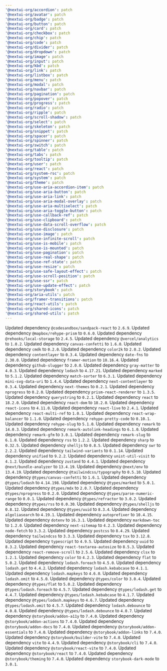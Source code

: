 ```yaml
---
'@nextui-org/accordion': patch
'@nextui-org/avatar': patch
'@nextui-org/badge': patch
'@nextui-org/button': patch
'@nextui-org/card': patch
'@nextui-org/checkbox': patch
'@nextui-org/chip': patch
'@nextui-org/code': patch
'@nextui-org/divider': patch
'@nextui-org/dropdown': patch
'@nextui-org/image': patch
'@nextui-org/input': patch
'@nextui-org/kbd': patch
'@nextui-org/link': patch
'@nextui-org/listbox': patch
'@nextui-org/menu': patch
'@nextui-org/modal': patch
'@nextui-org/navbar': patch
'@nextui-org/pagination': patch
'@nextui-org/popover': patch
'@nextui-org/progress': patch
'@nextui-org/radio': patch
'@nextui-org/ripple': patch
'@nextui-org/scroll-shadow': patch
'@nextui-org/select': patch
'@nextui-org/skeleton': patch
'@nextui-org/snippet': patch
'@nextui-org/spacer': patch
'@nextui-org/spinner': patch
'@nextui-org/switch': patch
'@nextui-org/table': patch
'@nextui-org/tabs': patch
'@nextui-org/tooltip': patch
'@nextui-org/user': patch
'@nextui-org/react': patch
'@nextui-org/system-rsc': patch
'@nextui-org/system': patch
'@nextui-org/theme': patch
'@nextui-org/use-aria-accordion-item': patch
'@nextui-org/use-aria-button': patch
'@nextui-org/use-aria-link': patch
'@nextui-org/use-aria-modal-overlay': patch
'@nextui-org/use-aria-multiselect': patch
'@nextui-org/use-aria-toggle-button': patch
'@nextui-org/use-callback-ref': patch
'@nextui-org/use-clipboard': patch
'@nextui-org/use-data-scroll-overflow': patch
'@nextui-org/use-disclosure': patch
'@nextui-org/use-image': patch
'@nextui-org/use-infinite-scroll': patch
'@nextui-org/use-is-mobile': patch
'@nextui-org/use-is-mounted': patch
'@nextui-org/use-pagination': patch
'@nextui-org/use-real-shape': patch
'@nextui-org/use-ref-state': patch
'@nextui-org/use-resize': patch
'@nextui-org/use-safe-layout-effect': patch
'@nextui-org/use-scroll-position': patch
'@nextui-org/use-ssr': patch
'@nextui-org/use-update-effect': patch
'@nextui-org/storybook': patch
'@nextui-org/aria-utils': patch
'@nextui-org/framer-transitions': patch
'@nextui-org/react-utils': patch
'@nextui-org/shared-icons': patch
'@nextui-org/shared-utils': patch
---
```


Updated dependency `@codesandbox/sandpack-react` to `2.6.9`.
Updated dependency `@mapbox/rehype-prism` to `0.6.0`.
Updated dependency `@rehooks/local-storage` to `2.4.5`.
Updated dependency `@vercel/analytics` to `1.0.2`.
Updated dependency `canvas-confetti` to `1.6.0`.
Updated dependency `cmdk` to `0.2.0`.
Updated dependency `color2k` to `2.0.2`.
Updated dependency `contentlayer` to `0.3.4`.
Updated dependency `date-fns` to `2.30.0`.
Updated dependency `framer-motion` to `10.16.4`.
Updated dependency `github-slugger` to `2.0.0`.
Updated dependency `gray-matter` to `4.0.3`.
Updated dependency `lodash` to `4.17.21`.
Updated dependency `marked` to `5.1.2`.
Updated dependency `match-sorter` to `6.3.1`.
Updated dependency `mini-svg-data-uri` to `1.4.4`.
Updated dependency `next-contentlayer` to `0.3.4`.
Updated dependency `next-themes` to `0.2.1`.
Updated dependency `nprogress` to `0.2.0`.
Updated dependency `prism-react-renderer` to `1.3.5`.
Updated dependency `querystring` to `0.2.1`.
Updated dependency `react` to `18.2.0`.
Updated dependency `react-dom` to `18.2.0`.
Updated dependency `react-icons` to `4.11.0`.
Updated dependency `react-live` to `2.4.1`.
Updated dependency `react-multi-ref` to `1.0.1`.
Updated dependency `react-wrap-balancer` to `1.1.0`.
Updated dependency `rehype-pretty-code` to `0.10.1`.
Updated dependency `rehype-slug` to `5.1.0`.
Updated dependency `remark` to `14.0.3`.
Updated dependency `remark-autolink-headings` to `6.1.0`.
Updated dependency `remark-gfm` to `3.0.1`.
Updated dependency `remark-slug` to `6.1.0`.
Updated dependency `rss` to `1.2.2`.
Updated dependency `sharp` to `0.32.5`.
Updated dependency `shelljs` to `0.8.5`.
Updated dependency `swr` to `2.2.2`.
Updated dependency `tailwind-variants` to `0.1.14`.
Updated dependency `unified` to `9.2.2`.
Updated dependency `unist-util-visit` to `4.1.2`.
Updated dependency `zustand` to `4.4.1`.
Updated dependency `@next/bundle-analyzer` to `13.4.19`.
Updated dependency `@next/env` to `13.4.19`.
Updated dependency `@tailwindcss/typography` to `0.5.10`.
Updated dependency `@types/canvas-confetti` to `1.6.1`.
Updated dependency `@types/lodash` to `4.14.198`.
Updated dependency `@types/marked` to `5.0.1`.
Updated dependency `@types/mdx` to `2.0.7`.
Updated dependency `@types/nprogress` to `0.2.0`.
Updated dependency `@types/parse-numeric-range` to `0.0.1`.
Updated dependency `@types/refractor` to `3.0.2`.
Updated dependency `@types/rss` to `0.0.30`.
Updated dependency `@types/shelljs` to `0.8.12`.
Updated dependency `@types/uuid` to `8.3.4`.
Updated dependency `algoliasearch` to `4.19.1`.
Updated dependency `autoprefixer` to `10.4.15`.
Updated dependency `dotenv` to `16.3.1`.
Updated dependency `markdown-toc` to `1.2.0`.
Updated dependency `next-sitemap` to `4.2.3`.
Updated dependency `node-fetch` to `3.3.2`.
Updated dependency `postcss` to `8.4.29`.
Updated dependency `tailwindcss` to `3.3.3`.
Updated dependency `tsx` to `3.12.8`.
Updated dependency `typescript` to `4.9.5`.
Updated dependency `uuid` to `8.3.2`.
Updated dependency `react-textarea-autosize` to `8.5.3`.
Updated dependency `react-remove-scroll` to `2.5.6`.
Updated dependency `clsx` to `1.2.1`.
Updated dependency `color` to `4.2.3`.
Updated dependency `flat` to `5.0.2`.
Updated dependency `lodash.foreach` to `4.5.0`.
Updated dependency `lodash.get` to `4.4.2`.
Updated dependency `lodash.kebabcase` to `4.1.1`.
Updated dependency `lodash.mapkeys` to `4.6.0`.
Updated dependency `lodash.omit` to `4.5.0`.
Updated dependency `@types/color` to `3.0.4`.
Updated dependency `@types/flat` to `5.0.2`.
Updated dependency `@types/lodash.foreach` to `4.5.7`.
Updated dependency `@types/lodash.get` to `4.4.7`.
Updated dependency `@types/lodash.kebabcase` to `4.1.7`.
Updated dependency `@types/lodash.mapkeys` to `4.6.7`.
Updated dependency `@types/lodash.omit` to `4.5.7`.
Updated dependency `lodash.debounce` to `4.0.8`.
Updated dependency `@types/lodash.debounce` to `4.0.7`.
Updated dependency `@storybook/addon-a11y` to `7.4.0`.
Updated dependency `@storybook/addon-actions` to `7.4.0`.
Updated dependency `@storybook/addon-docs` to `7.4.0`.
Updated dependency `@storybook/addon-essentials` to `7.4.0`.
Updated dependency `@storybook/addon-links` to `7.4.0`.
Updated dependency `@storybook/builder-vite` to `7.4.0`.
Updated dependency `vite` to `4.4.9`.
Updated dependency `@storybook/cli` to `7.4.0`.
Updated dependency `@storybook/react-vite` to `7.4.0`.
Updated dependency `@storybook/react` to `7.4.0`.
Updated dependency `@storybook/theming` to `7.4.0`.
Updated dependency `storybook-dark-mode` to `3.0.1`.
